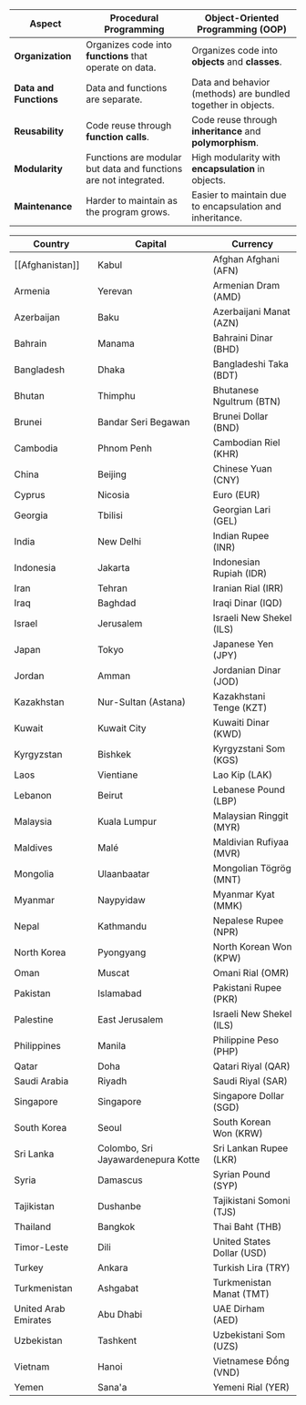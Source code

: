 | **Aspect**             | **Procedural Programming**                                       | **Object-Oriented Programming (OOP)**                        |
| ---------------------- | ---------------------------------------------------------------- | ------------------------------------------------------------ |
| **Organization**       | Organizes code into **functions** that operate on data.          | Organizes code into **objects** and **classes**.             |
| **Data and Functions** | Data and functions are separate.                                 | Data and behavior (methods) are bundled together in objects. |
| **Reusability**        | Code reuse through **function calls**.                           | Code reuse through **inheritance** and **polymorphism**.     |
| **Modularity**         | Functions are modular but data and functions are not integrated. | High modularity with **encapsulation** in objects.           |
| **Maintenance**        | Harder to maintain as the program grows.                         | Easier to maintain due to encapsulation and inheritance.     |



| **Country**          | **Capital**                        | **Currency**               |
| -------------------- | ---------------------------------- | -------------------------- |
| [[Afghanistan]]      | Kabul                              | Afghan Afghani (AFN)       |
| Armenia              | Yerevan                            | Armenian Dram (AMD)        |
| Azerbaijan           | Baku                               | Azerbaijani Manat (AZN)    |
| Bahrain              | Manama                             | Bahraini Dinar (BHD)       |
| Bangladesh           | Dhaka                              | Bangladeshi Taka (BDT)     |
| Bhutan               | Thimphu                            | Bhutanese Ngultrum (BTN)   |
| Brunei               | Bandar Seri Begawan                | Brunei Dollar (BND)        |
| Cambodia             | Phnom Penh                         | Cambodian Riel (KHR)       |
| China                | Beijing                            | Chinese Yuan (CNY)         |
| Cyprus               | Nicosia                            | Euro (EUR)                 |
| Georgia              | Tbilisi                            | Georgian Lari (GEL)        |
| India                | New Delhi                          | Indian Rupee (INR)         |
| Indonesia            | Jakarta                            | Indonesian Rupiah (IDR)    |
| Iran                 | Tehran                             | Iranian Rial (IRR)         |
| Iraq                 | Baghdad                            | Iraqi Dinar (IQD)          |
| Israel               | Jerusalem                          | Israeli New Shekel (ILS)   |
| Japan                | Tokyo                              | Japanese Yen (JPY)         |
| Jordan               | Amman                              | Jordanian Dinar (JOD)      |
| Kazakhstan           | Nur-Sultan (Astana)                | Kazakhstani Tenge (KZT)    |
| Kuwait               | Kuwait City                        | Kuwaiti Dinar (KWD)        |
| Kyrgyzstan           | Bishkek                            | Kyrgyzstani Som (KGS)      |
| Laos                 | Vientiane                          | Lao Kip (LAK)              |
| Lebanon              | Beirut                             | Lebanese Pound (LBP)       |
| Malaysia             | Kuala Lumpur                       | Malaysian Ringgit (MYR)    |
| Maldives             | Malé                               | Maldivian Rufiyaa (MVR)    |
| Mongolia             | Ulaanbaatar                        | Mongolian Tögrög (MNT)     |
| Myanmar              | Naypyidaw                          | Myanmar Kyat (MMK)         |
| Nepal                | Kathmandu                          | Nepalese Rupee (NPR)       |
| North Korea          | Pyongyang                          | North Korean Won (KPW)     |
| Oman                 | Muscat                             | Omani Rial (OMR)           |
| Pakistan             | Islamabad                          | Pakistani Rupee (PKR)      |
| Palestine            | East Jerusalem                     | Israeli New Shekel (ILS)   |
| Philippines          | Manila                             | Philippine Peso (PHP)      |
| Qatar                | Doha                               | Qatari Riyal (QAR)         |
| Saudi Arabia         | Riyadh                             | Saudi Riyal (SAR)          |
| Singapore            | Singapore                          | Singapore Dollar (SGD)     |
| South Korea          | Seoul                              | South Korean Won (KRW)     |
| Sri Lanka            | Colombo, Sri Jayawardenepura Kotte | Sri Lankan Rupee (LKR)     |
| Syria                | Damascus                           | Syrian Pound (SYP)         |
| Tajikistan           | Dushanbe                           | Tajikistani Somoni (TJS)   |
| Thailand             | Bangkok                            | Thai Baht (THB)            |
| Timor-Leste          | Dili                               | United States Dollar (USD) |
| Turkey               | Ankara                             | Turkish Lira (TRY)         |
| Turkmenistan         | Ashgabat                           | Turkmenistan Manat (TMT)   |
| United Arab Emirates | Abu Dhabi                          | UAE Dirham (AED)           |
| Uzbekistan           | Tashkent                           | Uzbekistani Som (UZS)      |
| Vietnam              | Hanoi                              | Vietnamese Đồng (VND)      |
| Yemen                | Sana'a                             | Yemeni Rial (YER)          |
